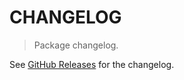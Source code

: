 # CHANGELOG

> Package changelog.

See [GitHub Releases](https://github.com/stdlib-js/math-iter-special-exp10/releases) for the changelog.
